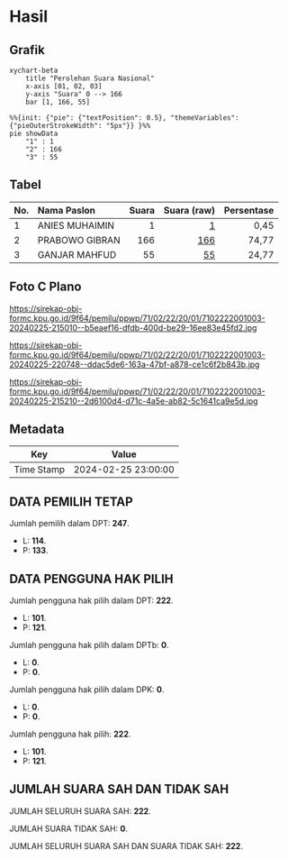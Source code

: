 # Hasil

## Grafik

```mermaid
xychart-beta
    title "Perolehan Suara Nasional"
    x-axis [01, 02, 03]
    y-axis "Suara" 0 --> 166
    bar [1, 166, 55]
```

```mermaid
%%{init: {"pie": {"textPosition": 0.5}, "themeVariables": {"pieOuterStrokeWidth": "5px"}} }%%
pie showData
    "1" : 1
    "2" : 166
    "3" : 55
```

## Tabel

| No. | Nama Paslon    | Suara | Suara (raw) | Persentase |
|:--- |:-------------- | -----:| -----------:| ----------:|
| 1   | ANIES MUHAIMIN | 1     | [1][p-1]    | 0,45       |
| 2   | PRABOWO GIBRAN | 166   | [166][p-2]  | 74,77      |
| 3   | GANJAR MAHFUD  | 55    | [55][p-3]   | 24,77      |


[p-1]: https://github.com/gigit-pemilu/pemilu-2024/blob/main/pilpres/hitung-suara/sub/71-sulawesi-utara/sub/02-minahasa/sub/22-kawangkoan-barat/sub/2001-kayuuwi/sub/003-tps/sub/paslon-1.txt
[p-2]: https://github.com/gigit-pemilu/pemilu-2024/blob/main/pilpres/hitung-suara/sub/71-sulawesi-utara/sub/02-minahasa/sub/22-kawangkoan-barat/sub/2001-kayuuwi/sub/003-tps/sub/paslon-2.txt
[p-3]: https://github.com/gigit-pemilu/pemilu-2024/blob/main/pilpres/hitung-suara/sub/71-sulawesi-utara/sub/02-minahasa/sub/22-kawangkoan-barat/sub/2001-kayuuwi/sub/003-tps/sub/paslon-3.txt

## Foto C Plano

https://sirekap-obj-formc.kpu.go.id/9f64/pemilu/ppwp/71/02/22/20/01/7102222001003-20240225-215010--b5eaef16-dfdb-400d-be29-16ee83e45fd2.jpg

https://sirekap-obj-formc.kpu.go.id/9f64/pemilu/ppwp/71/02/22/20/01/7102222001003-20240225-220748--ddac5de6-163a-47bf-a878-ce1c6f2b843b.jpg

https://sirekap-obj-formc.kpu.go.id/9f64/pemilu/ppwp/71/02/22/20/01/7102222001003-20240225-215210--2d6100d4-d71c-4a5e-ab82-5c1641ca9e5d.jpg


## Metadata

| Key        | Value               |
| ---------- | ------------------- |
| Time Stamp | 2024-02-25 23:00:00 |


## DATA PEMILIH TETAP

Jumlah pemilih dalam DPT: **247**.
 * L: **114**.
 * P: **133**.

## DATA PENGGUNA HAK PILIH

Jumlah pengguna hak pilih dalam DPT: **222**.
 * L: **101**.
 * P: **121**.

Jumlah pengguna hak pilih dalam DPTb: **0**.
 * L: **0**.
 * P: **0**.

Jumlah pengguna hak pilih dalam DPK: **0**.
 * L: **0**.
 * P: **0**.

Jumlah pengguna hak pilih: **222**.
 * L: **101**.
 * P: **121**.

## JUMLAH SUARA SAH DAN TIDAK SAH

JUMLAH SELURUH SUARA SAH: **222**.

JUMLAH SUARA TIDAK SAH: **0**.

JUMLAH SELURUH SUARA SAH DAN SUARA TIDAK SAH: **222**.


